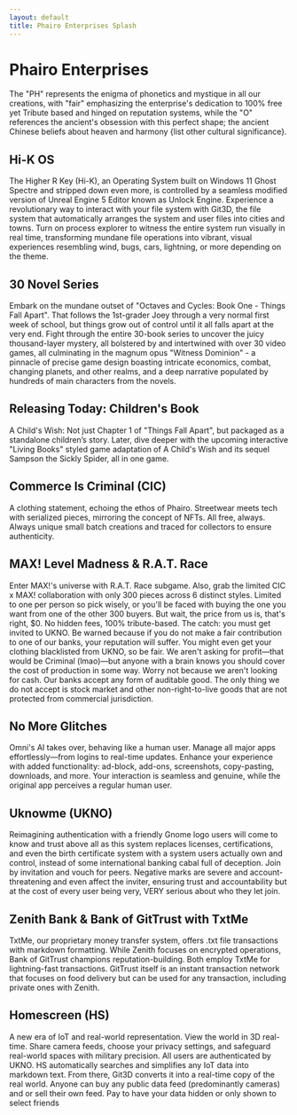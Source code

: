 ```yaml
---
layout: default
title: Phairo Enterprises Splash
---
```


# Phairo Enterprises

The "PH" represents the enigma of phonetics and mystique in all our creations, with "fair" emphasizing the enterprise's dedication to 100% free yet Tribute based and hinged on reputation systems, while the "O" references the ancient's obsession with this perfect shape; the ancient Chinese beliefs about heaven and harmony {list other cultural significance}.

## Hi-K OS

The Higher R Key (Hi-K), an Operating System built on Windows 11 Ghost Spectre and stripped down even more, is controlled by a seamless modified version of Unreal Engine 5 Editor known as Unlock Engine. Experience a revolutionary way to interact with your file system with Git3D, the file system that automatically arranges the system and user files into cities and towns. Turn on process explorer to witness the entire system run visually in real time, transforming mundane file operations into vibrant, visual experiences resembling wind, bugs, cars, lightning, or more depending on the theme.

## 30 Novel Series

Embark on the mundane outset of "Octaves and Cycles: Book One - Things Fall Apart". That follows the 1st-grader Joey through a very normal first week of school, but things grow out of control until it all falls apart at the very end. Fight through the entire 30-book series to uncover the juicy thousand-layer mystery, all bolstered by and intertwined with over 30 video games, all culminating in the magnum opus "Witness Dominion" - a pinnacle of precise game design boasting intricate economics, combat, changing planets, and other realms, and a deep narrative populated by hundreds of main characters from the novels.

## Releasing Today: Children's Book

A Child's Wish: Not just Chapter 1 of "Things Fall Apart", but packaged as a standalone children’s story. Later, dive deeper with the upcoming interactive "Living Books" styled game adaptation of A Child's Wish and its sequel Sampson the Sickly Spider, all in one game.

## Commerce Is Criminal (CIC)

A clothing statement, echoing the ethos of Phairo. Streetwear meets tech with serialized pieces, mirroring the concept of NFTs. All free, always. Always unique small batch creations and traced for collectors to ensure authenticity.

## MAX! Level Madness & R.A.T. Race

Enter MAX!'s universe with R.A.T. Race subgame. Also, grab the limited CIC x MAX! collaboration with only 300 pieces across 6 distinct styles. Limited to one per person so pick wisely, or you'll be faced with buying the one you want from one of the other 300 buyers. But wait, the price from us is, that's right, $0. No hidden fees, 100% tribute-based. The catch: you must get invited to UKNO. Be warned because if you do not make a fair contribution to one of our banks, your reputation will suffer. You might even get your clothing blacklisted from UKNO, so be fair. We aren't asking for profit—that would be Criminal (lmao)—but anyone with a brain knows you should cover the cost of production in some way. Worry not because we aren't looking for cash. Our banks accept any form of auditable good. The only thing we do not accept is stock market and other non-right-to-live goods that are not protected from commercial jurisdiction.

## No More Glitches

Omni's AI takes over, behaving like a human user. Manage all major apps effortlessly—from logins to real-time updates. Enhance your experience with added functionality: ad-block, add-ons, screenshots, copy-pasting, downloads, and more. Your interaction is seamless and genuine, while the original app perceives a regular human user.

## Uknowme (UKNO)

Reimagining authentication with a friendly Gnome logo users will come to know and trust above all as this system replaces licenses, certifications, and even the birth certificate system with a system users actually own and control, instead of some international banking cabal full of deception. Join by invitation and vouch for peers. Negative marks are severe and account-threatening and even affect the inviter, ensuring trust and accountability but at the cost of every user being very, VERY serious about who they let join.

## Zenith Bank & Bank of GitTrust with TxtMe

TxtMe, our proprietary money transfer system, offers .txt file transactions with markdown formatting. While Zenith focuses on encrypted operations, Bank of GitTrust champions reputation-building. Both employ TxtMe for lightning-fast transactions. GitTrust itself is an instant transaction network that focuses on food delivery but can be used for any transaction, including private ones with Zenith.

## Homescreen (HS)

A new era of IoT and real-world representation. View the world in 3D real-time. Share camera feeds, choose your privacy settings, and safeguard real-world spaces with military precision. All users are authenticated by UKNO. HS automatically searches and simplifies any IoT data into markdown text. From there, Git3D converts it into a real-time copy of the real world. Anyone can buy any public data feed (predominantly cameras) and or sell their own feed. Pay to have your data hidden or only shown to select friends
